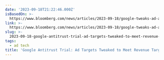 ```yaml
---
date: '2023-09-18T21:22:46.000Z'
isBasedOn: >-
  https://www.bloomberg.com/news/articles/2023-09-18/google-tweaks-ad-auctions-to-hit-revenue-targets-executive-says?utm_medium=social&utm_source=twitter&cmpid=socialflow-twitter-business&utm_content=business&utm_campaign=socialflow-organic
link: >-
  https://www.bloomberg.com/news/articles/2023-09-18/google-tweaks-ad-auctions-to-hit-revenue-targets-executive-says?utm_medium=social&utm_source=twitter&cmpid=socialflow-twitter-business&utm_content=business&utm_campaign=socialflow-organic
slug: >-
  2023-09-18-google-antitrust-trial-ad-targets-tweaked-to-meet-revenue-targets-exec-sa
tags:
  - ad tech
title: 'Google Antitrust Trial: Ad Targets Tweaked to Meet Revenue Targets, Exec Sa'
---
```


